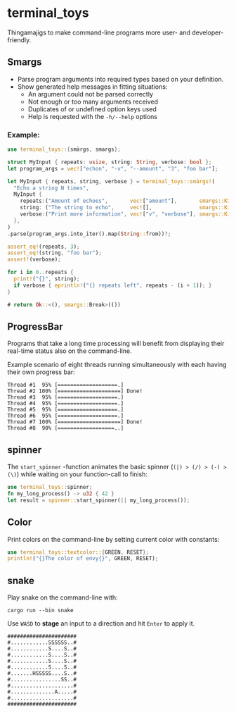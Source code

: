 # terminal_toys
Thingamajigs to make command-line programs more user- and developer-friendly.

## Smargs
- Parse program arguments into required types based on your definition.
- Show generated help messages in fitting situations:
  - An argument could not be parsed correctly
  - Not enough or too many arguments received
  - Duplicates of or undefined option keys used
  - Help is requested with the `-h/--help` options

### Example:
```rust
use terminal_toys::{smärgs, smargs};

struct MyInput { repeats: usize, string: String, verbose: bool };
let program_args = vec!["echon", "-v", "--amount", "3", "foo bar"];

let MyInput { repeats, string, verbose } = terminal_toys::smärgs!(
  "Echo a string N times",
  MyInput {
    repeats:("Amount of echoes",       vec!["amount"],       smargs::Kind::Required),
    string: ("The string to echo",     vec![],               smargs::Kind::Required),
    verbose:("Print more information", vec!["v", "verbose"], smargs::Kind::Flag)
  },
)
.parse(program_args.into_iter().map(String::from))?;

assert_eq!(repeats, 3);
assert_eq!(string, "foo bar");
assert!(verbose);

for i in 0..repeats {
  print!("{}", string);
  if verbose { eprintln!("{} repeats left", repeats - (i + 1)); }
}

# return Ok::<(), smargs::Break>(())
```

## ProgressBar
Programs that take a long time processing will benefit from displaying their real-time status also on the command-line.

Example scenario of eight threads running simultaneously with each having their own progress bar:
```ignore
Thread #1  95% [===================.]
Thread #2 100% [====================] Done!
Thread #3  95% [===================.]
Thread #4  95% [===================.]
Thread #5  95% [===================.]
Thread #6  95% [===================.]
Thread #7 100% [====================] Done!
Thread #8  90% [==================..]
```
## spinner
The `start_spinner` -function animates the basic spinner (`(|) > (/) > (-) >
(\)`) while waiting on your function-call to finish:
```rust
use terminal_toys::spinner;
fn my_long_process() -> u32 { 42 }
let result = spinner::start_spinner(|| my_long_process());
```

## Color
Print colors on the command-line by setting current color with constants:
```rust
use terminal_toys::textcolor::{GREEN, RESET};
println!("{}The color of envy{}", GREEN, RESET);
```

## snake
Play snake on the command-line with:
```ignore
cargo run --bin snake
```
Use `WASD` to __stage__ an input to a direction and hit `Enter` to apply it.

```ignore
######################
#............SSSSSS..#
#............S....S..#
#............S....S..#
#............S....S..#
#............S....S..#
#.......HSSSSS....S..#
#................SS..#
#....................#
#..............A.....#
#....................#
######################
```
